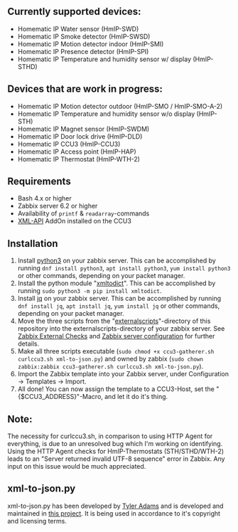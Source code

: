 Currently supported devices:
------
* Homematic IP Water sensor (HmIP-SWD)
* Homematic IP Smoke detector (HmIP-SWSD)
* Homematic IP Motion detector indoor (HmIP-SMI)
* Homematic IP Presence detector (HmIP-SPI)
* Homematic IP Temperature and humidity sensor w/ display (HmIP-STHD)

Devices that are work in progress:
------

* Homematic IP Motion detector outdoor (HmIP-SMO / HmIP-SMO-A-2)
* Homematic IP Temperature and humidity sensor w/o display (HmIP-STH)
* Homematic IP Magnet sensor (HmIP-SWDM)
* Homematic IP Door lock drive (HmIP-DLD)
* Homematic IP CCU3 (HmIP-CCU3)
* Homematic IP Access point (HmIP-HAP)
* Homematic IP Thermostat (HmIP-WTH-2)


Requirements
------
* Bash 4.x or higher
* Zabbix server 6.2 or higher
* Availability of `printf` & `readarray`-commands
* [XML-API](https://www.homematic-inside.de/software/xml-api) AddOn  installed on the CCU3

Installation
------
1. Install [python3](https://www.python.org/) on your zabbix server. This can be accomplished by running `dnf install python3`, `apt install python3`, `yum install python3` or other commands, depending on your packet manager.
2. Install the python module "[xmltodict](https://pypi.org/project/xmltodict/)". This can be accomplished by running `sudo python3 -m pip install xmltodict`.
3. Install [jq](https://stedolan.github.io/jq/) on your zabbix server. This can be accomplished by running `dnf install jq`, `apt install jq`, `yum install jq` or other commands, depending on your packet manager.
4. Move the three scripts from the "[externalscripts](https://github.com/ThisIsTenou/zabbix-homematic-monitoring/tree/main/externalscripts)"-directory of this repository into the externalscripts-directory of your zabbix server. See [Zabbix External Checks](https://www.zabbix.com/documentation/current/manual/config/items/itemtypes/external) and [Zabbix server configuration](https://www.zabbix.com/documentation/current/manual/appendix/config/zabbix_server) for further details.
5. Make all three scripts executable (`sudo chmod +x ccu3-gatherer.sh curlccu3.sh xml-to-json.py`) and owned by zabbix (`sudo chown zabbix:zabbix ccu3-gatherer.sh curlccu3.sh xml-to-json.py`).
6. Import the Zabbix template into your Zabbix server, under Configuration -> Templates -> Import.
7. All done! You can now assign the template to a CCU3-Host, set the "{$CCU3_ADDRESS}"-Macro, and let it do it's thing.

Note:
------
The necessity for curlccu3.sh, in comparison to using HTTP Agent for everything, is due to an unresolved bug which I'm working on identifying.
Using the HTTP Agent checks for HmIP-Thermostats (STH/STHD/WTH-2) leads to an "Server returned invalid UTF-8 sequence" error in Zabbix. Any input on this issue would be much appreciated.

xml-to-json.py
------
xml-to-json.py has been developed by [Tyler Adams](https://github.com/tyleradams) and is developed and maintained in [this project](https://github.com/tyleradams/json-toolkit).
It is being used in accordance to it's copyright and licensing terms.
